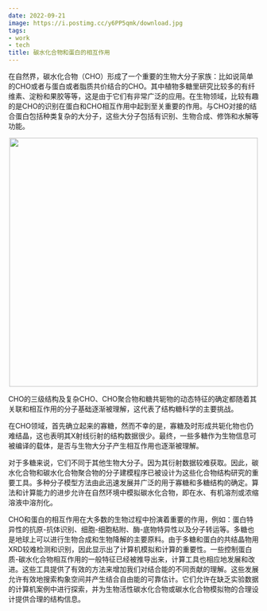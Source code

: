 ```yaml
---
date: 2022-09-21
image: https://i.postimg.cc/y6PP5qmk/download.jpg
tags:
- work
- tech
title: 碳水化合物和蛋白的相互作用
---
```

在自然界，碳水化合物（CHO）形成了一个重要的生物大分子家族：比如说简单的CHO或者与蛋白或者脂质共价结合的CHO。其中植物多糖里研究比较多的有纤维素、淀粉和果胶等等，这是由于它们有非常广泛的应用。在生物领域，比较有趣的是CHO的识别在蛋白和CHO相互作用中起到至关重要的作用。与CHO对接的结合蛋白包括种类复杂的大分子，这些大分子包括有识别、生物合成、修饰和水解等功能。

<p align="center">
<img src="https://i.postimg.cc/tJjVCgFF/Screenshot-2022-09-21-12-41-40.png" width="500">
</p>

CHO的三级结构及复杂CHO、CHO聚合物和糖共轭物的动态特征的确定都随着其关联和相互作用的分子基础逐渐被理解，这代表了结构糖科学的主要挑战。

在CHO领域，首先确立起来的寡糖，然而不幸的是，寡糖及时形成共轭化物也仍难结晶，这也表明其X射线衍射的结构数据很少。最终，一些多糖作为生物信息可被编译的载体，是否与生物大分子产生相互作用也逐渐被理解。

对于多糖来说，它们不同于其他生物大分子。因为其衍射数据较难获取。因此，碳水化合物和碳水化合物聚合物的分子建模程序已被设计为这些化合物结构研究的重要工具。多种分子模型方法由此迅速发展并广泛的用于寡糖和多糖结构的确定。算法和计算能力的进步允许在自然环境中模拟碳水化合物，即在水、有机溶剂或浓缩溶液中溶剂化。

CHO和蛋白的相互作用在大多数的生物过程中扮演着重要的作用，例如：蛋白特异性的抗原-抗体识别、细胞-细胞粘附、酶-底物特异性以及分子转运等。多糖也是地球上可以进行生物合成和生物降解的主要原料。由于多糖和蛋白的共结晶物用XRD较难检测和识别，因此显示出了计算机模拟和计算的重要性。一些控制蛋白质-碳水化合物相互作用的一般特征已经被推导出来，计算工具也相应地发展和改进。这些工具提供了有效的方法来增加我们对结合能的不同贡献的理解。这些发展允许有效地搜索构象空间并产生结合自由能的可靠估计。它们允许在缺乏实验数据的计算机案例中进行探索，并为生物活性碳水化合物或碳水化合物模拟物的合理设计提供合理的结构信息。
